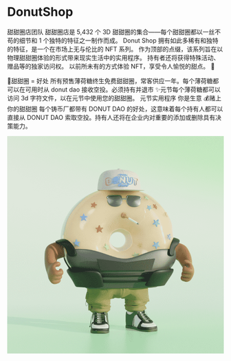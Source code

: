 # DonutShop

甜甜圈店团队
甜甜圈店是 5,432 个 3D 甜甜圈的集合——每个甜甜圈都以一丝不苟的细节和 1 个独特的特征之一制作而成。 Donut Shop 拥有如此多稀有和独特的特征，是一个在市场上无与伦比的 NFT 系列。 作为顶部的点缀，该系列旨在以物理甜甜圈体验的形式带来现实生活中的实用程序。 持有者还将获得特殊活动、赠品等的独家访问权。 以前所未有的方式体验 NFT，享受令人愉悦的甜点。 🍩

🍩甜甜圈 = 好处
所有预售薄荷糖终生免费甜甜圈，常客供应一年。每个薄荷糖都可以在可用时从 donut dao 接收空投。必须持有并退市
✨元节每个薄荷糖都可以访问 3d 字符文件，以在元节中使用您的甜甜圈。
元节实用程序
你是生意
💰赌上你的甜甜圈
每个铸币厂都带有 DONUT DAO 的好处，这意味着每个持有人都可以直接从 DONUT DAO 索取空投。持有人还将在企业内对重要的添加或删除具有决策能力。

![NFT](微信截图_20220902193042.png)


